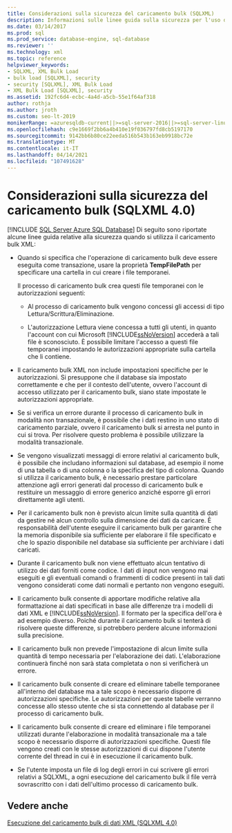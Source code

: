 ```yaml
---
title: Considerazioni sulla sicurezza del caricamento bulk (SQLXML)
description: Informazioni sulle linee guida sulla sicurezza per l'uso del caricamento bulk XML in SQLXML 4.0.
ms.date: 03/14/2017
ms.prod: sql
ms.prod_service: database-engine, sql-database
ms.reviewer: ''
ms.technology: xml
ms.topic: reference
helpviewer_keywords:
- SQLXML, XML Bulk Load
- bulk load [SQLXML], security
- security [SQLXML], XML Bulk Load
- XML Bulk Load [SQLXML], security
ms.assetid: 192fc6d4-ecbc-4a4d-a5cb-55e1f64af318
author: rothja
ms.author: jroth
ms.custom: seo-lt-2019
monikerRange: =azuresqldb-current||>=sql-server-2016||>=sql-server-linux-2017||=azuresqldb-mi-current
ms.openlocfilehash: c9e1669f2bb6a4b410e19f036797fd8cb5197170
ms.sourcegitcommit: 9142bb6b80ce22eeda516b543b163eb9918bc72e
ms.translationtype: MT
ms.contentlocale: it-IT
ms.lasthandoff: 04/14/2021
ms.locfileid: "107491628"
---
```

# <a name="bulk-load-security-considerations-sqlxml-40"></a>Considerazioni sulla sicurezza del caricamento bulk (SQLXML 4.0)
[!INCLUDE [SQL Server Azure SQL Database](../../../includes/applies-to-version/sql-asdb.md)]
  Di seguito sono riportate alcune linee guida relative alla sicurezza quando si utilizza il caricamento bulk XML:  
  
-   Quando si specifica che l'operazione di caricamento bulk deve essere eseguita come transazione, usare la proprietà **TempFilePath** per specificare una cartella in cui creare i file temporanei.  
  
     Il processo di caricamento bulk crea questi file temporanei con le autorizzazioni seguenti:  
  
    -   Al processo di caricamento bulk vengono concessi gli accessi di tipo Lettura/Scrittura/Eliminazione.  
  
    -   L'autorizzazione Lettura viene concessa a tutti gli utenti, in quanto l'account con cui Microsoft [!INCLUDE[ssNoVersion](../../../includes/ssnoversion-md.md)] accederà a tali file è sconosciuto. È possibile limitare l'accesso a questi file temporanei impostando le autorizzazioni appropriate sulla cartella che li contiene.  
  
-   Il caricamento bulk XML non include impostazioni specifiche per le autorizzazioni. Si presuppone che il database sia impostato correttamente e che per il contesto dell'utente, ovvero l'account di accesso utilizzato per il caricamento bulk, siano state impostate le autorizzazioni appropriate.  
  
-   Se si verifica un errore durante il processo di caricamento bulk in modalità non transazionale, è possibile che i dati restino in uno stato di caricamento parziale, ovvero il caricamento bulk si arresta nel punto in cui si trova. Per risolvere questo problema è possibile utilizzare la modalità transazionale.  
  
-   Se vengono visualizzati messaggi di errore relativi al caricamento bulk, è possibile che includano informazioni sul database, ad esempio il nome di una tabella o di una colonna o la specifica del tipo di colonna. Quando si utilizza il caricamento bulk, è necessario prestare particolare attenzione agli errori generati dal processo di caricamento bulk e restituire un messaggio di errore generico anziché esporre gli errori direttamente agli utenti.  
  
-   Per il caricamento bulk non è previsto alcun limite sulla quantità di dati da gestire né alcun controllo sulla dimensione dei dati da caricare. È responsabilità dell'utente eseguire il caricamento bulk per garantire che la memoria disponibile sia sufficiente per elaborare il file specificato e che lo spazio disponibile nel database sia sufficiente per archiviare i dati caricati.  
  
-   Durante il caricamento bulk non viene effettuato alcun tentativo di utilizzo dei dati forniti come codice. I dati di input non vengono mai eseguiti e gli eventuali comandi o frammenti di codice presenti in tali dati vengono considerati come dati normali e pertanto non vengono eseguiti.  
  
-   Il caricamento bulk consente di apportare modifiche relative alla formattazione ai dati specificati in base alle differenze tra i modelli di dati XML e [!INCLUDE[ssNoVersion](../../../includes/ssnoversion-md.md)]. Il formato per la specifica dell'ora è ad esempio diverso. Poiché durante il caricamento bulk si tenterà di risolvere queste differenze, si potrebbero perdere alcune informazioni sulla precisione.  
  
-   Il caricamento bulk non prevede l'impostazione di alcun limite sulla quantità di tempo necessaria per l'elaborazione dei dati. L'elaborazione continuerà finché non sarà stata completata o non si verificherà un errore.  
  
-   Il caricamento bulk consente di creare ed eliminare tabelle temporanee all'interno del database ma a tale scopo è necessario disporre di autorizzazioni specifiche. Le autorizzazioni per queste tabelle verranno concesse allo stesso utente che si sta connettendo al database per il processo di caricamento bulk.  
  
-   Il caricamento bulk consente di creare ed eliminare i file temporanei utilizzati durante l'elaborazione in modalità transazionale ma a tale scopo è necessario disporre di autorizzazioni specifiche. Questi file vengono creati con le stesse autorizzazioni di cui dispone l'utente corrente del thread in cui è in esecuzione il caricamento bulk.  
  
-   Se l'utente imposta un file di log degli errori in cui scrivere gli errori relativi a SQLXML, a ogni esecuzione del caricamento bulk il file verrà sovrascritto con i dati dell'ultimo processo di caricamento bulk.  
  
## <a name="see-also"></a>Vedere anche  
 [Esecuzione del caricamento bulk di dati XML &#40;SQLXML 4.0&#41;](../../../relational-databases/sqlxml-annotated-xsd-schemas-xpath-queries/bulk-load-xml/performing-bulk-load-of-xml-data-sqlxml-4-0.md)  
  
  
